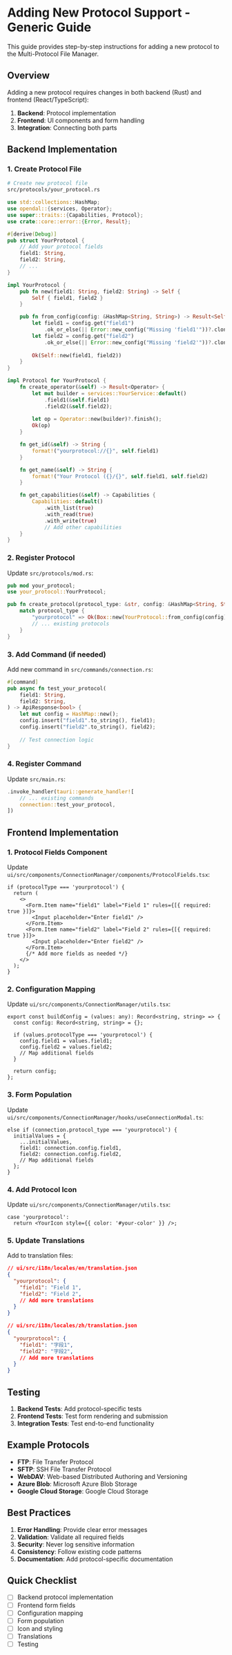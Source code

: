 # Adding New Protocol Support - Generic Guide

This guide provides step-by-step instructions for adding a new protocol to the Multi-Protocol File Manager.

## Overview

Adding a new protocol requires changes in both backend (Rust) and frontend (React/TypeScript):

1. **Backend**: Protocol implementation
2. **Frontend**: UI components and form handling
3. **Integration**: Connecting both parts

## Backend Implementation

### 1. Create Protocol File

```bash
# Create new protocol file
src/protocols/your_protocol.rs
```

```rust
use std::collections::HashMap;
use opendal::{services, Operator};
use super::traits::{Capabilities, Protocol};
use crate::core::error::{Error, Result};

#[derive(Debug)]
pub struct YourProtocol {
    // Add your protocol fields
    field1: String,
    field2: String,
    // ...
}

impl YourProtocol {
    pub fn new(field1: String, field2: String) -> Self {
        Self { field1, field2 }
    }

    pub fn from_config(config: &HashMap<String, String>) -> Result<Self> {
        let field1 = config.get("field1")
            .ok_or_else(|| Error::new_config("Missing 'field1'"))?.clone();
        let field2 = config.get("field2")
            .ok_or_else(|| Error::new_config("Missing 'field2'"))?.clone();
        
        Ok(Self::new(field1, field2))
    }
}

impl Protocol for YourProtocol {
    fn create_operator(&self) -> Result<Operator> {
        let mut builder = services::YourService::default()
            .field1(&self.field1)
            .field2(&self.field2);
        
        let op = Operator::new(builder)?.finish();
        Ok(op)
    }

    fn get_id(&self) -> String {
        format!("yourprotocol://{}", self.field1)
    }

    fn get_name(&self) -> String {
        format!("Your Protocol ({}/{}", self.field1, self.field2)
    }

    fn get_capabilities(&self) -> Capabilities {
        Capabilities::default()
            .with_list(true)
            .with_read(true)
            .with_write(true)
            // Add other capabilities
    }
}
```

### 2. Register Protocol

Update `src/protocols/mod.rs`:

```rust
pub mod your_protocol;
use your_protocol::YourProtocol;

pub fn create_protocol(protocol_type: &str, config: &HashMap<String, String>) -> Result<Box<dyn Protocol>> {
    match protocol_type {
        "yourprotocol" => Ok(Box::new(YourProtocol::from_config(config)?)),
        // ... existing protocols
    }
}
```

### 3. Add Command (if needed)

Add new command in `src/commands/connection.rs`:

```rust
#[command]
pub async fn test_your_protocol(
    field1: String,
    field2: String,
) -> ApiResponse<bool> {
    let mut config = HashMap::new();
    config.insert("field1".to_string(), field1);
    config.insert("field2".to_string(), field2);
    
    // Test connection logic
}
```

### 4. Register Command

Update `src/main.rs`:

```rust
.invoke_handler(tauri::generate_handler![
    // ... existing commands
    connection::test_your_protocol,
])
```

## Frontend Implementation

### 1. Protocol Fields Component

Update `ui/src/components/ConnectionManager/components/ProtocolFields.tsx`:

```tsx
if (protocolType === 'yourprotocol') {
  return (
    <>
      <Form.Item name="field1" label="Field 1" rules={[{ required: true }]}>
        <Input placeholder="Enter field1" />
      </Form.Item>
      <Form.Item name="field2" label="Field 2" rules={[{ required: true }]}>
        <Input placeholder="Enter field2" />
      </Form.Item>
      {/* Add more fields as needed */}
    </>
  );
}
```

### 2. Configuration Mapping

Update `ui/src/components/ConnectionManager/utils.tsx`:

```tsx
export const buildConfig = (values: any): Record<string, string> => {
  const config: Record<string, string> = {};
  
  if (values.protocolType === 'yourprotocol') {
    config.field1 = values.field1;
    config.field2 = values.field2;
    // Map additional fields
  }
  
  return config;
};
```

### 3. Form Population

Update `ui/src/components/ConnectionManager/hooks/useConnectionModal.ts`:

```tsx
else if (connection.protocol_type === 'yourprotocol') {
  initialValues = {
    ...initialValues,
    field1: connection.config.field1,
    field2: connection.config.field2,
    // Map additional fields
  };
}
```

### 4. Add Protocol Icon

Update `ui/src/components/ConnectionManager/utils.tsx`:

```tsx
case 'yourprotocol':
  return <YourIcon style={{ color: '#your-color' }} />;
```

### 5. Update Translations

Add to translation files:

```json
// ui/src/i18n/locales/en/translation.json
{
  "yourprotocol": {
    "field1": "Field 1",
    "field2": "Field 2",
    // Add more translations
  }
}
```

```json
// ui/src/i18n/locales/zh/translation.json
{
  "yourprotocol": {
    "field1": "字段1",
    "field2": "字段2",
    // Add more translations
  }
}
```

## Testing

1. **Backend Tests**: Add protocol-specific tests
2. **Frontend Tests**: Test form rendering and submission
3. **Integration Tests**: Test end-to-end functionality

## Example Protocols

- **FTP**: File Transfer Protocol
- **SFTP**: SSH File Transfer Protocol
- **WebDAV**: Web-based Distributed Authoring and Versioning
- **Azure Blob**: Microsoft Azure Blob Storage
- **Google Cloud Storage**: Google Cloud Storage

## Best Practices

1. **Error Handling**: Provide clear error messages
2. **Validation**: Validate all required fields
3. **Security**: Never log sensitive information
4. **Consistency**: Follow existing code patterns
5. **Documentation**: Add protocol-specific documentation

## Quick Checklist

- [ ] Backend protocol implementation
- [ ] Frontend form fields
- [ ] Configuration mapping
- [ ] Form population
- [ ] Icon and styling
- [ ] Translations
- [ ] Testing